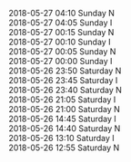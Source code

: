 2018-05-27 04:10 Sunday  N  
2018-05-27 04:05 Sunday  I  
2018-05-27 00:15 Sunday  N  
2018-05-27 00:10 Sunday  I  
2018-05-27 00:05 Sunday  N  
2018-05-27 00:00 Sunday  I  
2018-05-26 23:50 Saturday  N  
2018-05-26 23:45 Saturday  I  
2018-05-26 23:40 Saturday  N  
2018-05-26 21:05 Saturday  I  
2018-05-26 21:00 Saturday  N  
2018-05-26 14:45 Saturday  I  
2018-05-26 14:40 Saturday  N  
2018-05-26 13:10 Saturday  I  
2018-05-26 12:55 Saturday  N  
